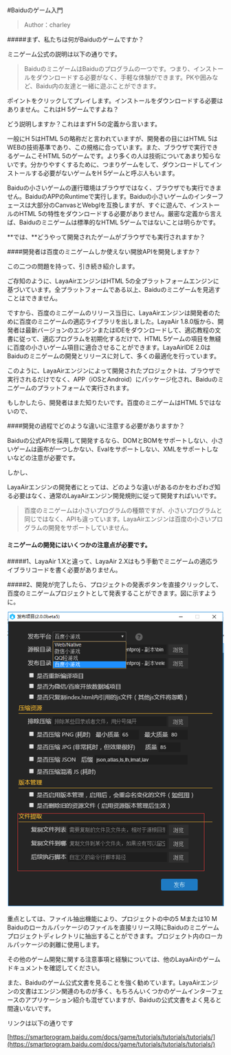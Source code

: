 #Baiduのゲーム入門

>Author：charley

#####まず、私たちは何がBaiduのゲームですか？

ミニゲーム公式の説明は以下の通りです。

>BaiduのミニゲームはBaiduのプログラムの一つです。つまり、インストールをダウンロードする必要がなく、手軽な体験ができます。PKや囲みなど、Baidu内の友達と一緒に遊ぶことができます。

ポイントをクリックしてプレイします。インストールをダウンロードする必要はありません。これはH 5ゲームですよね？

どう説明しますか？これはまずH 5の定義から言います。

一般にH 5はHTML 5の略称だと言われていますが、開発者の目にはHTML 5はWEBの技術基準であり、この規格に合っています。また、ブラウザで実行できるゲームこそHTML 5のゲームです。より多くの人は技術についてあまり知らないです。分かりやすくするために、つまりゲームをして、ダウンロードしてインストールする必要がないゲームをH 5ゲームと呼ぶ人もいます。

Baiduの小さいゲームの運行環境はブラウザではなく、ブラウザでも実行できません。BaiduのAPPのRuntimeで実行します。Baiduの小さいゲームのインターフェースは大部分のCanvasとWebglを互換しますが、すぐに遊んで、インストールのHTML 5の特性をダウンロードする必要がありません。厳密な定義から言えば、Baiduのミニゲームは標準的なHTML 5ゲームではないことは明らかです。

**では、**どうやって開発されたゲームがブラウザでも実行されますか？

####開発者は百度のミニゲームしか使えない開放APIを開発しますか？

この二つの問題を持って、引き続き紹介します。

ご存知のように、LayaAirエンジンはHTML 5の全プラットフォームエンジンに基づいています。全プラットフォームである以上、Baiduのミニゲームを見逃すことはできません。

ですから、百度のミニゲームのリリース当日に、LayaAirエンジンは開発者のために百度のミニゲームの適応ライブラリを出しました。LayaAir 1.8.0版から、開発者は最新バージョンのエンジンまたはIDEをダウンロードして、適応教程の文書に従って、適応プログラムを初期化するだけで、HTML 5ゲームの項目を無縫に百度の小さいゲーム項目に適合させることができます。LayaAirIDE 2.0はBaiduのミニゲームの開発とリリースに対して、多くの最適化を行っています。

このように、LayaAirエンジンによって開発されたプロジェクトは、ブラウザで実行されるだけでなく、APP（iOSとAndroid）にパッケージ化され、Baiduのミニゲームのプラットフォームで実行されます。

もしかしたら、開発者はまた知りたいです。百度のミニゲームはHTML 5ではないので、

####開発の過程でどのような違いに注意する必要がありますか？

Baiduの公式APIを採用して開発するなら、DOMとBOMをサポートしない、小さいゲームは画布が一つしかない、Evalをサポートしない、XMLをサポートしないなどの注意が必要です。

しかし、

LayaAirエンジンの開発者にとっては、どのような違いがあるのかをわざわざ知る必要はなく、通常のLayaAirエンジン開発規則に従って開発すればいいです。

>百度のミニゲームは小さいプログラムの種類ですが、小さいプログラムと同じではなく、APIも違っています。LayaAirエンジンは百度の小さいプログラムの開発をサポートしていません。

#### **ミニゲームの開発にはいくつかの注意点が必要です。**

#####1、LayaAir 1.Xと違って、LayaAir 2.Xはもう手動でミニゲームの適応ライブラリコードを書く必要がありません。

#####2、開発が完了したら、プロジェクトの発表ボタンを直接クリックして、百度のミニゲームプロジェクトとして発表することができます。図に示すように。

![图1](img/3.png)  


重点としては、ファイル抽出機能により、プロジェクトの中の5 Mまたは10 M Baiduのローカルパッケージのファイルを直接リリース時にBaiduのミニゲームプロジェクトディレクトリに抽出することができます。プロジェクト内のローカルパッケージの剥離に使用します。



その他のゲーム開発に関する注意事項と経験については、他のLayaAirのゲームドキュメントを確認してください。



また、Baiduのゲーム公式文書を見ることを強く勧めています。LayaAirエンジンの文書はエンジン関連のものが多く、もちろんいくつかのゲームインターフェースのアプリケーション紹介も混ぜていますが、Baiduの公式文書をよく見ると間違いないです。



リンクは以下の通りです

[https://smartprogram.baidu.com/docs/game/tutorials/tutorials/tutorials/](https://smartprogram.baidu.com/docs/game/tutorials/tutorials/tutorials/)

